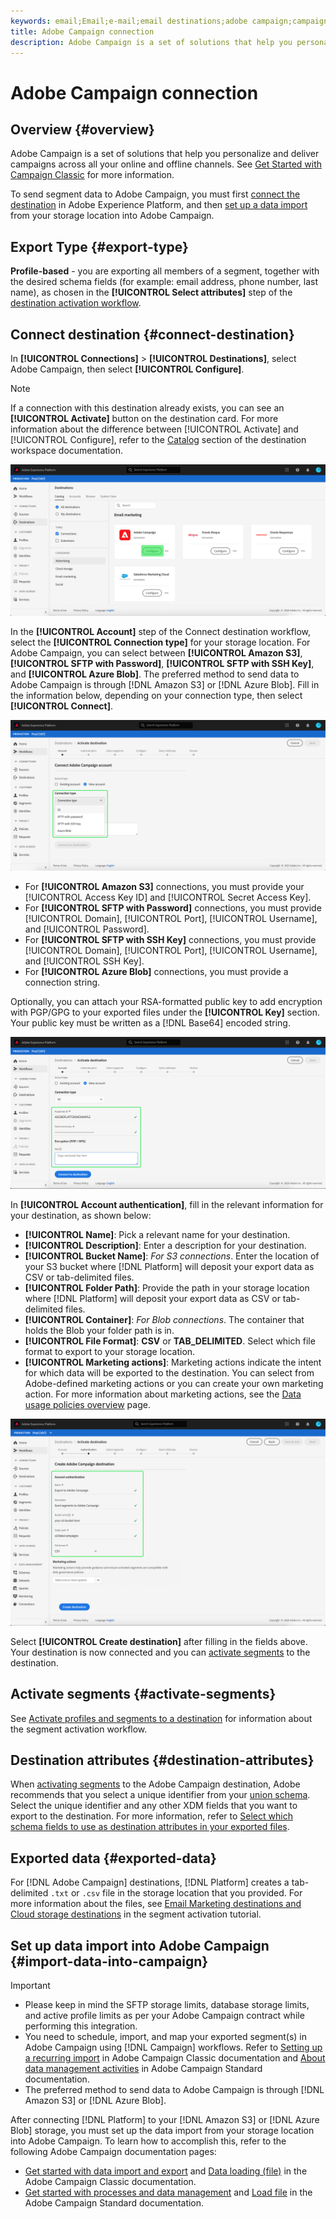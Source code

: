 ```yaml
---
keywords: email;Email;e-mail;email destinations;adobe campaign;campaign
title: Adobe Campaign connection
description: Adobe Campaign is a set of solutions that help you personalize and deliver campaigns across all your online and offline channels.
---
```


# Adobe Campaign connection

## Overview {#overview}

Adobe Campaign is a set of solutions that help you personalize and deliver campaigns across all your online and offline channels. See [Get Started with Campaign Classic](https://experienceleague.adobe.com/docs/campaign-classic/using/getting-started/starting-with-adobe-campaign/about-adobe-campaign-classic.html) for more information.

To send segment data to Adobe Campaign, you must first [connect the destination](#connect-destination) in Adobe Experience Platform, and then [set up a data import](#import-data-into-campaign) from your storage location into Adobe Campaign.

## Export Type {#export-type}

**Profile-based** - you are exporting all members of a segment, together with the desired schema fields (for example: email address, phone number, last name), as chosen in the **[!UICONTROL Select attributes]** step of the [destination activation workflow](../../ui/activate-destinations.md#select-attributes).

## Connect destination {#connect-destination}

In **[!UICONTROL Connections]** > **[!UICONTROL Destinations]**, select Adobe Campaign, then select **[!UICONTROL Configure]**.

>[!NOTE]
>
>If a connection with this destination already exists, you can see an **[!UICONTROL Activate]** button on the destination card. For more information about the difference between [!UICONTROL Activate] and [!UICONTROL Configure], refer to the [Catalog](../../ui/destinations-workspace.md#catalog) section of the destination workspace documentation.  

![Connect to Adobe Campaign](../../assets/catalog/email-marketing/adobe-campaign/catalog.png)

In the **[!UICONTROL Account]** step of the Connect destination workflow, select the **[!UICONTROL Connection type]** for your storage location. For Adobe Campaign, you can select between **[!UICONTROL Amazon S3]**, **[!UICONTROL SFTP with Password]**, **[!UICONTROL SFTP with SSH Key]**, and **[!UICONTROL Azure Blob]**. The preferred method to send data to Adobe Campaign is through [!DNL Amazon S3] or [!DNL Azure Blob]. Fill in the information below, depending on your connection type, then select **[!UICONTROL Connect]**.


![Set up Campaign wizard](../../assets/catalog/email-marketing/adobe-campaign/connection-type.png)

- For **[!UICONTROL Amazon S3]** connections, you must provide your [!UICONTROL Access Key ID] and [!UICONTROL Secret Access Key]. 
- For **[!UICONTROL SFTP with Password]** connections, you must provide [!UICONTROL Domain], [!UICONTROL Port], [!UICONTROL Username], and [!UICONTROL Password].
- For **[!UICONTROL SFTP with SSH Key]** connections, you must provide [!UICONTROL Domain], [!UICONTROL Port], [!UICONTROL Username], and [!UICONTROL SSH Key].
- For **[!UICONTROL Azure Blob]** connections, you must provide a connection string.

Optionally, you can attach your RSA-formatted public key to add encryption with PGP/GPG to your exported files under the **[!UICONTROL Key]** section. Your public key must be written as a [!DNL Base64] encoded string.

![Fill in Campaign information](../../assets/catalog/email-marketing/adobe-campaign/account-info.png)

In **[!UICONTROL Account authentication]**, fill in the relevant information for your destination, as shown below:
   - **[!UICONTROL Name]**: Pick a relevant name for your destination.
   - **[!UICONTROL Description]**: Enter a description for your destination.
   - **[!UICONTROL Bucket Name]**: *For S3 connections*. Enter the location of your S3 bucket where [!DNL Platform] will deposit your export data as CSV or tab-delimited files. 
   - **[!UICONTROL Folder Path]**: Provide the path in your storage location where [!DNL Platform] will deposit your export data as CSV or tab-delimited files.
   - **[!UICONTROL Container]**: *For Blob connections*. The container that holds the Blob your folder path is in.
   - **[!UICONTROL File Format]**: **CSV** or **TAB_DELIMITED**. Select which file format to export to your storage location. 
   - **[!UICONTROL Marketing actions]**: Marketing actions indicate the intent for which data will be exported to the destination. You can select from Adobe-defined marketing actions or you can create your own marketing action. For more information about marketing actions, see the [Data usage policies overview](../../../data-governance/policies/overview.md) page.

![Campaign basic information](../../assets/catalog/email-marketing/adobe-campaign/basic-information.png)

Select **[!UICONTROL Create destination]** after filling in the fields above. Your destination is now connected and you can [activate segments](../../ui/activate-destinations.md) to the destination.

## Activate segments {#activate-segments}

See [Activate profiles and segments to a destination](../../ui/activate-destinations.md) for information about the segment activation workflow.

## Destination attributes {#destination-attributes}

When [activating segments](../../ui/activate-destinations.md) to the Adobe Campaign destination, Adobe recommends that you select a unique identifier from your [union schema](../../../profile/home.md#profile-fragments-and-union-schemas). Select the unique identifier and any other XDM fields that you want to export to the destination. For more information, refer to [Select which schema fields to use as destination attributes in your exported files](./overview.md#destination-attributes). 

## Exported data {#exported-data}

For [!DNL Adobe Campaign] destinations, [!DNL Platform] creates a tab-delimited `.txt` or `.csv` file in the storage location that you provided. For more information about the files, see [Email Marketing destinations and Cloud storage destinations](../../ui/activate-destinations.md#esp-and-cloud-storage) in the segment activation tutorial. 

## Set up data import into Adobe Campaign {#import-data-into-campaign}

>[!IMPORTANT]
>
>- Please keep in mind the SFTP storage limits, database storage limits, and active profile limits as per your Adobe Campaign contract while performing this integration.
>- You need to schedule, import, and map your exported segment(s) in Adobe Campaign using [!DNL Campaign] workflows. Refer to [Setting up a recurring import](https://experienceleague.adobe.com/docs/campaign-classic/using/automating-with-workflows/use-cases/data-management/recurring-import-workflow.html) in Adobe Campaign Classic documentation and [About data management activities](https://experienceleague.adobe.com/docs/campaign-standard/using/managing-processes-and-data/data-management-activities/about-data-management-activities.html) in Adobe Campaign Standard documentation.
>- The preferred method to send data to Adobe Campaign is through [!DNL Amazon S3] or [!DNL Azure Blob].


After connecting [!DNL Platform] to your [!DNL Amazon S3] or [!DNL Azure Blob] storage, you must set up the data import from your storage location into Adobe Campaign. To learn how to accomplish this, refer to the following Adobe Campaign documentation pages:
- [Get started with data import and export](https://experienceleague.adobe.com/docs/campaign-classic/using/getting-started/importing-and-exporting-data/get-started-data-import-export.html) and [Data loading (file)](https://experienceleague.adobe.com/docs/campaign-classic/using/automating-with-workflows/action-activities/data-loading--file-.html) in the Adobe Campaign Classic documentation.
- [Get started with processes and data management](https://experienceleague.adobe.com/docs/campaign-standard/using/managing-processes-and-data/get-started-workflows.html) and [Load file](https://experienceleague.adobe.com/docs/campaign-standard/using/managing-processes-and-data/data-management-activities/load-file.html) in the Adobe Campaign Standard documentation.